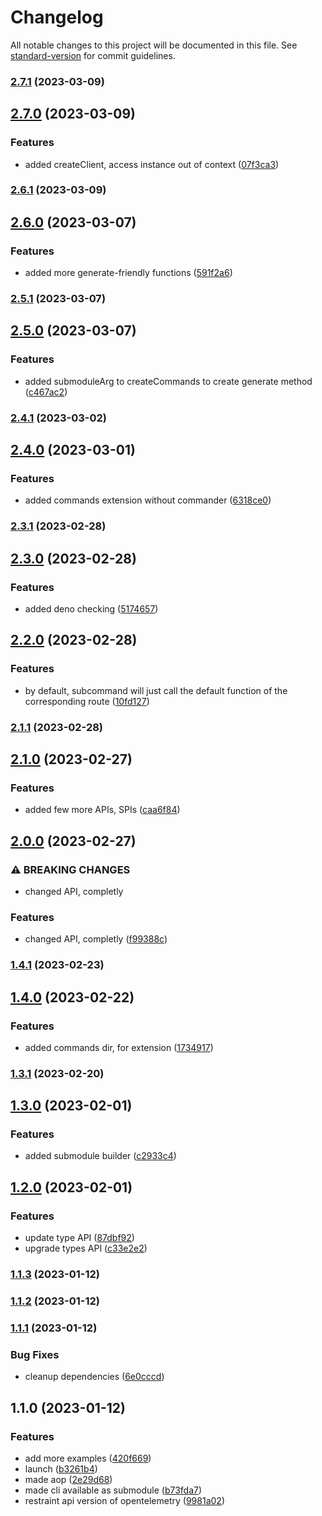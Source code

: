 # Changelog

All notable changes to this project will be documented in this file. See [standard-version](https://github.com/conventional-changelog/standard-version) for commit guidelines.

### [2.7.1](https://github.com/submodule-js/submodule/compare/v2.7.0...v2.7.1) (2023-03-09)

## [2.7.0](https://github.com/submodule-js/submodule/compare/v2.6.1...v2.7.0) (2023-03-09)


### Features

* added createClient, access instance out of context ([07f3ca3](https://github.com/submodule-js/submodule/commit/07f3ca352b3f5bc515f9b50e443d469470ca4137))

### [2.6.1](https://github.com/submodule-js/submodule/compare/v2.6.0...v2.6.1) (2023-03-09)

## [2.6.0](https://github.com/submodule-js/submodule/compare/v2.5.1...v2.6.0) (2023-03-07)


### Features

* added more generate-friendly functions ([591f2a6](https://github.com/submodule-js/submodule/commit/591f2a678d57c4241b9a974d159f77dc7bcf8893))

### [2.5.1](https://github.com/submodule-js/submodule/compare/v2.5.0...v2.5.1) (2023-03-07)

## [2.5.0](https://github.com/submodule-js/submodule/compare/v2.4.1...v2.5.0) (2023-03-07)


### Features

* added submoduleArg to createCommands to create generate method ([c467ac2](https://github.com/submodule-js/submodule/commit/c467ac265ea872dbd29486639499a70f4131cfae))

### [2.4.1](https://github.com/submodule-js/submodule/compare/v2.4.0...v2.4.1) (2023-03-02)

## [2.4.0](https://github.com/silenteer/submodule/compare/v2.3.1...v2.4.0) (2023-03-01)


### Features

* added commands extension without commander ([6318ce0](https://github.com/silenteer/submodule/commit/6318ce00f470a19ee0477a0a83521b28cf264f45))

### [2.3.1](https://github.com/silenteer/submodule/compare/v2.3.0...v2.3.1) (2023-02-28)

## [2.3.0](https://github.com/silenteer/submodule/compare/v2.2.0...v2.3.0) (2023-02-28)


### Features

* added deno checking ([5174657](https://github.com/silenteer/submodule/commit/5174657fcd8dd24fb119eb74e8be941769262aed))

## [2.2.0](https://github.com/silenteer/submodule/compare/v2.1.1...v2.2.0) (2023-02-28)


### Features

* by default, subcommand will just call the default function of the corresponding route ([10fd127](https://github.com/silenteer/submodule/commit/10fd12754ba578d2207432b611958210db1be0d2))

### [2.1.1](https://github.com/silenteer/submodule/compare/v2.1.0...v2.1.1) (2023-02-28)

## [2.1.0](https://github.com/silenteer/submodule/compare/v2.0.0...v2.1.0) (2023-02-27)


### Features

* added few more APIs, SPIs ([caa6f84](https://github.com/silenteer/submodule/commit/caa6f8497ebd71d0176a807de0248e21598dc98c))

## [2.0.0](https://github.com/silenteer/submodule/compare/v1.4.1...v2.0.0) (2023-02-27)


### ⚠ BREAKING CHANGES

* changed API, completly

### Features

* changed API, completly ([f99388c](https://github.com/silenteer/submodule/commit/f99388c85b58f699a7500d7e7ea9cdf6a9c8b5f1))

### [1.4.1](https://github.com/silenteer/submodule/compare/v1.4.0...v1.4.1) (2023-02-23)

## [1.4.0](https://github.com/silenteer/submodule/compare/v1.3.1...v1.4.0) (2023-02-22)


### Features

* added commands dir, for extension ([1734917](https://github.com/silenteer/submodule/commit/1734917acfe0cd47f805f0a211388d76dd5f4478))

### [1.3.1](https://github.com/silenteer/submodule/compare/v1.3.0...v1.3.1) (2023-02-20)

## [1.3.0](https://github.com/silenteer/submodule/compare/v1.2.0...v1.3.0) (2023-02-01)


### Features

* added submodule builder ([c2933c4](https://github.com/silenteer/submodule/commit/c2933c4df218171f33eb83058cfb612a43adcd61))

## [1.2.0](https://github.com/silenteer/submodule/compare/v1.1.3...v1.2.0) (2023-02-01)


### Features

* update type API ([87dbf92](https://github.com/silenteer/submodule/commit/87dbf92f5b0c97567da0374211b71bddab8f1ac5))
* upgrade types API ([c33e2e2](https://github.com/silenteer/submodule/commit/c33e2e266aca8f65c1e93d1f4bf1f87413d322fc))

### [1.1.3](https://github.com/silenteer/submodule/compare/v1.1.2...v1.1.3) (2023-01-12)

### [1.1.2](https://github.com/silenteer/submodule/compare/v1.1.1...v1.1.2) (2023-01-12)

### [1.1.1](https://github.com/silenteer/submodule/compare/v1.1.0...v1.1.1) (2023-01-12)


### Bug Fixes

* cleanup dependencies ([6e0cccd](https://github.com/silenteer/submodule/commit/6e0cccd134eccc5fe3448c680abec773eda736ba))

## 1.1.0 (2023-01-12)


### Features

* add more examples ([420f669](https://github.com/silenteer/submodule/commit/420f669d31ac05c407e33d736e80b7fb3e6c7900))
* launch ([b3261b4](https://github.com/silenteer/submodule/commit/b3261b4343dfe7738ac95c8fe729b43c521371bf))
* made aop ([2e29d68](https://github.com/silenteer/submodule/commit/2e29d68b39acde1319c5fbc68f94bed3dd700631))
* made cli available as submodule ([b73fda7](https://github.com/silenteer/submodule/commit/b73fda75e851a9566d0173391d4f32416524af86))
* restraint api version of opentelemetry ([9981a02](https://github.com/silenteer/submodule/commit/9981a02c9ab33787369b60d022e7896f96b163e1))
